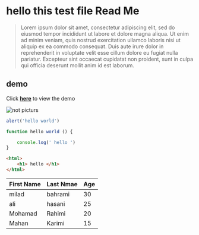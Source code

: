 # hello this test file Read Me

>Lorem ipsum dolor sit amet, consectetur adipiscing elit, sed do eiusmod tempor incididunt ut labore et dolore magna aliqua. Ut enim ad minim veniam, quis nostrud exercitation ullamco laboris nisi ut aliquip ex ea commodo consequat. Duis aute irure dolor in reprehenderit in voluptate velit esse cillum dolore eu fugiat nulla pariatur. Excepteur sint occaecat cupidatat non proident, sunt in culpa qui officia deserunt mollit anim id est laborum.

## demo


Click [**here**](https://m-a-rahimi.github.io/profile-card/) to view the demo

![not picturs](https://encrypted-tbn0.gstatic.com/images?q=tbn:ANd9GcQIqWnxhAyLdcC9s586SYdZtQ06XC5HE4F5Qw&s)

```javascript
alert('hello world')

function hello world () {

    console.log(' hello ')
}

```


```html
<html>
    <h1> hello </h1>
</html>
```

| First Name    | Last Nmae    | Age      |
| ----------    | -----------  | ---------|
| milad         |  bahrami     | 30       |  
| ali           |  hasani      | 25       |  
| Mohamad       |  Rahimi      | 20       |  
| Mahan         |  Karimi      | 15       |  
